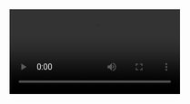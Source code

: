 <!-- CSS -->
<link rel="stylesheet" href="https://cdn.plyr.io/3.7.8/plyr.css">

<!-- JS -->
<script src="https://cdn.plyr.io/3.7.8/plyr.js"></script>


<video id="player" controls>
    <source src="https://cdn.jsdelivr.net/gh/Kuroba-Sayuki/FuLing-Resource/LiveWallpapers/Horizontal/1734412037.mp4" type="video/mp4">
</video>


<script>
var player = new Plyr('#player', {
    autoplay: true,
    muted: true,
    volume: 0.5,
});
</script>